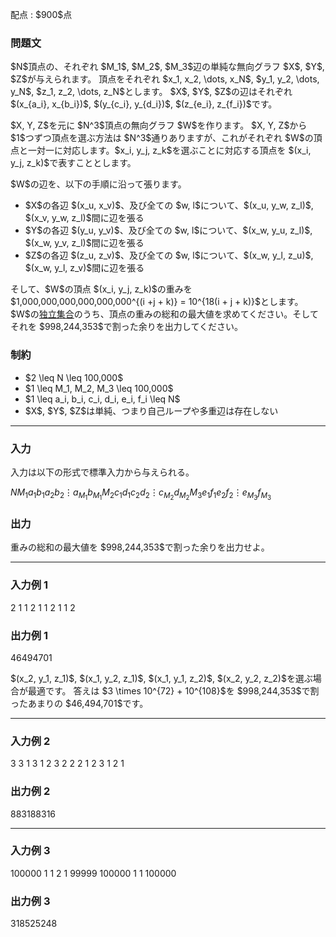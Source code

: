 
<div>

<span>

<span>

<p>
配点 : $900$点
</p>

<div>

<section>

### **問題文**

<p>
$N$頂点の、それぞれ $M_1$, $M_2$, $M_3$辺の単純な無向グラフ $X$, $Y$, $Z$が与えられます。
頂点をそれぞれ $x_1, x_2, \dots, x_N$, $y_1, y_2, \dots, y_N$, $z_1, z_2, \dots, z_N$とします。
$X$, $Y$, $Z$の辺はそれぞれ $(x_{a_i}, x_{b_i})$, $(y_{c_i}, y_{d_i})$, $(z_{e_i}, z_{f_i})$です。
</p>

<p>
$X, Y, Z$を元に $N^3$頂点の無向グラフ $W$を作ります。
$X, Y, Z$から $1$つずつ頂点を選ぶ方法は $N^3$通りありますが、これがそれぞれ $W$の頂点と一対一に対応します。$x_i, y_j, z_k$を選ぶことに対応する頂点を $(x_i, y_j, z_k)$で表すこととします。
</p>

<p>
$W$の辺を、以下の手順に沿って張ります。
</p>

<ul>

<li>
$X$の各辺 $(x_u, x_v)$、及び全ての $w, l$について、$(x_u, y_w, z_l)$, $(x_v, y_w, z_l)$間に辺を張る
</li>

<li>
$Y$の各辺 $(y_u, y_v)$、及び全ての $w, l$について、$(x_w, y_u, z_l)$, $(x_w, y_v, z_l)$間に辺を張る
</li>

<li>
$Z$の各辺 $(z_u, z_v)$、及び全ての $w, l$について、$(x_w, y_l, z_u)$, $(x_w, y_l, z_v)$間に辺を張る
</li>

</ul>

<p>
そして、$W$の頂点 $(x_i, y_j, z_k)$の重みを $1,000,000,000,000,000,000^{(i +j + k)} = 10^{18(i + j + k)}$とします。$W$の<a href="https://ja.wikipedia.org/wiki/%E7%8B%AC%E7%AB%8B%E9%9B%86%E5%90%88">独立集合</a>のうち、頂点の重みの総和の最大値を求めてください。そしてそれを $998,244,353$で割った余りを出力してください。
</p>

</section>

</div>

<div>

<section>

### **制約**

<ul>

<li>
$2 \leq N \leq 100,000$
</li>

<li>
$1 \leq M_1, M_2, M_3 \leq 100,000$
</li>

<li>
$1 \leq a_i, b_i, c_i, d_i, e_i, f_i \leq N$
</li>

<li>
$X$, $Y$, $Z$は単純、つまり自己ループや多重辺は存在しない
</li>

</ul>

</section>

</div>

---

<div>

<div>

<section>

### **入力**

<p>
入力は以下の形式で標準入力から与えられる。
</p>

<div>

$N$$M_1$$a_1$$b_1$$a_2$$b_2$$\vdots$$a_{M_1}$$b_{M_1}$$M_2$$c_1$$d_1$$c_2$$d_2$$\vdots$$c_{M_2}$$d_{M_2}$$M_3$$e_1$$f_1$$e_2$$f_2$$\vdots$$e_{M_3}$$f_{M_3}$
</div>

</section>

</div>

<div>

<section>

### **出力**

<p>
重みの総和の最大値を $998,244,353$で割った余りを出力せよ。
</p>

</section>

</div>

</div>

---

<div>

<section>

### **入力例 1**

<div>

2
1
1 2
1
1 2
1
1 2

</div>

</section>

</div>

<div>

<section>

### **出力例 1**

<div>

46494701

</div>

<p>
$(x_2, y_1, z_1)$, $(x_1, y_2, z_1)$, $(x_1, y_1, z_2)$, $(x_2, y_2, z_2)$を選ぶ場合が最適です。
答えは $3 \times 10^{72} + 10^{108}$を $998,244,353$で割ったあまりの $46,494,701$です。
</p>

</section>

</div>

---

<div>

<section>

### **入力例 2**

<div>

3
3
1 3
1 2
3 2
2
2 1
2 3
1
2 1

</div>

</section>

</div>

<div>

<section>

### **出力例 2**

<div>

883188316

</div>

</section>

</div>

---

<div>

<section>

### **入力例 3**

<div>

100000
1
1 2
1
99999 100000
1
1 100000

</div>

</section>

</div>

<div>

<section>

### **出力例 3**

<div>

318525248

</div>

</section>

</div>

</span>

</span>

</div>
